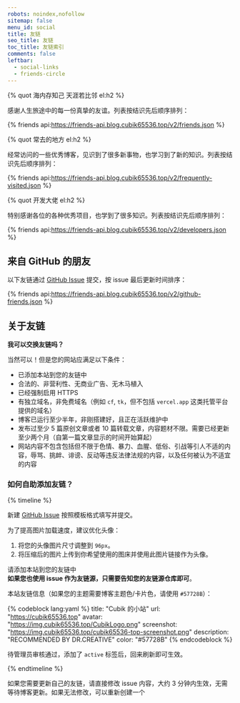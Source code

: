 ```yaml
---
robots: noindex,nofollow
sitemap: false
menu_id: social
title: 友链
seo_title: 友链
toc_title: 友链索引
comments: false
leftbar:
  - social-links
  - friends-circle
---
```


{% quot 海内存知己 天涯若比邻 el:h2 %}

感谢人生旅途中的每一份真挚的友谊。列表按结识先后顺序排列：

{% friends api:https://friends-api.blog.cubik65536.top/v2/friends.json %}

{% quot 常去的地方 el:h2 %}

经常访问的一些优秀博客，见识到了很多新事物，也学习到了新的知识。列表按结识先后顺序排列：

{% friends api:https://friends-api.blog.cubik65536.top/v2/frequently-visited.json %}

{% quot 开发大佬 el:h2 %}

特别感谢各位的各种优秀项目，也学到了很多知识。列表按结识先后顺序排列：

{% friends api:https://friends-api.blog.cubik65536.top/v2/developers.json %}

## 来自 GitHub 的朋友

以下友链通过 [GitHub Issue](https://github.com/Cubik65536/friends-api/issues/) 提交，按 issue 最后更新时间排序：

{% friends api:https://friends-api.blog.cubik65536.top/v2/github-friends.json %}

## 关于友链

**我可以交换友链吗？**

当然可以！但是您的网站应满足以下条件：

- 已添加本站到您的友链中
- 合法的、非营利性、无商业广告、无木马植入
- 已经强制启用 HTTPS
- 有独立域名，非免费域名（例如 `cf`, `tk`，但不包括 `vercel.app` 这类托管平台提供的域名）
- 博客已运行至少半年，非刚搭建好，且正在活跃维护中
- 发布过至少 5 篇原创文章或者 10 篇转载文章，内容题材不限。需要已经更新至少两个月（自第一篇文章显示的时间开始算起）
- 网站内容不包含包括但不限于色情、暴力、血腥、低俗、引战等引人不适的内容，辱骂、挑衅、诽谤、反动等违反法律法规的内容，以及任何被认为不适宜的内容

### 如何自助添加友链？

{% timeline %}

<!-- node 第一步：新建 Issue -->

新建 [GitHub Issue](https://github.com/Cubik65536/friends-api/issues/new/choose) 按照模板格式填写并提交。

为了提高图片加载速度，建议优化头像：

1. 将您的头像图片尺寸调整到 `96px`。
2. 将压缩后的图片上传到你希望使用的图床并使用此图片链接作为头像。

<!-- node 第二步：添加友链并等待管理员审核 -->

请添加本站到您的友链中<br/>**如果您也使用 issue 作为友链源，只需要告知您的友链源仓库即可**。

本站友链信息（如果您的主题需要博客主题色/卡片色，请使用 `#57728B`）：

{% codeblock lang:yaml %}
title: "Cubik 的小站"
url: "https://cubik65536.top"
avatar: "https://img.cubik65536.top/CubikLogo.png"
screenshot: "https://img.cubik65536.top/cubik65536-top-screenshot.png"
description: "RECOMMENDED BY DR.CREATIVE"
color: "#57728B"
{% endcodeblock %}

待管理员审核通过，添加了 `active` 标签后，回来刷新即可生效。

{% endtimeline %}

如果您需要更新自己的友链，请直接修改 issue 内容，大约 3 分钟内生效，无需等待博客更新。如果无法修改，可以重新创建一个

